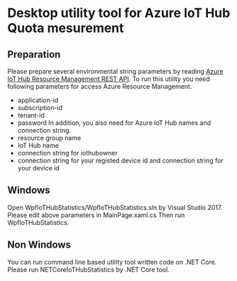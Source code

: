 # Desktop utility tool for Azure IoT Hub Quota mesurement 
## Preparation 
Please prepare several environmental string parameters by reading [Azure IoT Hub Resource Management REST API](https://docs.microsoft.com/azure/iot-hub/iot-hub-rm-rest). 
To run this utility you need following parameters for access Azure Resource Management. 
- application-id 
- subscription-id
- tenant-id 
- password 
In addition, you also need for Azure IoT Hub names and connection string. 
- resource group name
- IoT Hub name 
- connection string for iothubowner 
- connection string for your registed device id and connection string for your device id 

## Windows 
Open WpfIoTHubStatistics/WpfIoTHubStatistics.sln by Visual Studio 2017. 
Please edit above parameters in MainPage.xaml.cs 
Then run WpfIoTHubStatistics. 


## Non Windows 
You can run command line based utility tool written code on .NET Core. 
Please run NETCoreIoTHubStatistics by .NET Core tool. 
